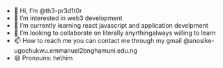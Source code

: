 - 👋 Hi, I’m @th3-pr3d1t0r
- 👀 I’m interested in web3 development
- 🌱 I’m currently learning react javascript and application develpment
- 💞️ I’m looking to collaborate on literally anyrthingalways willing to learn
- 📫 How to reach me you can contact me through my gmail @anosike-ugochukwu.emmanuel2bnghamuni.edu.ng
- 😄 Pronouns: he\him


<!---
th3-pr3d1t0r/th3-pr3d1t0r is a ✨ special ✨ repository because its `README.md` (this file) appears on your GitHub profile.
You can click the Preview link to take a look at your changes.
--->
